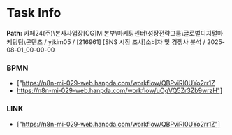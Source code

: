 # Task Info

**Path:** 카페24(주)\본사사업장\[CG]MI본부\마케팅센터\성장전략그룹\글로벌디지털마케팅팀\콘텐츠 / yjkim05 / [216961] [SNS 시장 조사]소비자 및 경쟁사 분석 / 2025-08-01_00-00-00

### BPMN
- ["https://n8n-mi-029-web.hanpda.com/workflow/QBPviRI0UYo2rr1Z
- https://n8n-mi-029-web.hanpda.com/workflow/uOgVQ5Zr3Zb9wrzH"]

### LINK
- ["https://n8n-mi-029-web.hanpda.com/workflow/QBPviRI0UYo2rr1Z"]

